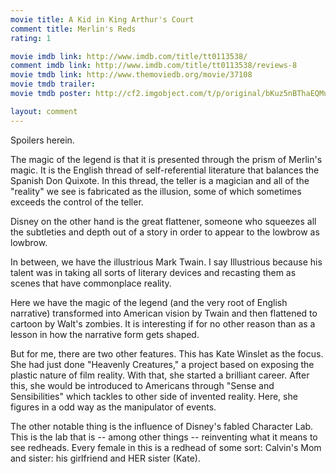 ```yaml
---
movie title: A Kid in King Arthur's Court
comment title: Merlin's Reds
rating: 1

movie imdb link: http://www.imdb.com/title/tt0113538/
comment imdb link: http://www.imdb.com/title/tt0113538/reviews-8
movie tmdb link: http://www.themoviedb.org/movie/37108
movie tmdb trailer: 
movie tmdb poster: http://cf2.imgobject.com/t/p/original/bKuz5nBThaEQMuu1CanS8jAgjZY.jpg

layout: comment
---
```


Spoilers herein.

The magic of the legend is that it is presented through the prism of Merlin's magic. It is  the English thread of self-referential literature that balances the Spanish Don Quixote. In  this thread, the teller is a magician and all of the "reality" we see is fabricated as the  illusion, some of which sometimes exceeds the control of the teller.

Disney on the other hand is the great flattener, someone who squeezes all the subtleties  and depth out of a story in order to appear to the lowbrow as lowbrow.

In between, we have the illustrious Mark Twain. I say Illustrious because his talent was in  taking all sorts of literary devices and recasting them as scenes that have commonplace  reality.

Here we have the magic of the legend (and the very root of English narrative)  transformed into American vision by Twain and then flattened to cartoon by Walt's  zombies. It is interesting if for no other reason than as a lesson in how the narrative  form gets shaped.

But for me, there are two other features. This has Kate Winslet as the focus. She had just  done "Heavenly Creatures," a project based on exposing the plastic nature of film reality.  With that, she started a brilliant career. After this, she would be introduced to Americans  through "Sense and Sensibilities" which tackles to other side of invented reality. Here, she  figures in a odd way as the manipulator of events.

The other notable thing is the influence of Disney's fabled Character Lab. This is the lab  that is -- among other things -- reinventing what it means to see redheads. Every  female in this is a redhead of some sort: Calvin's Mom and sister: his girlfriend and HER  sister (Kate).
